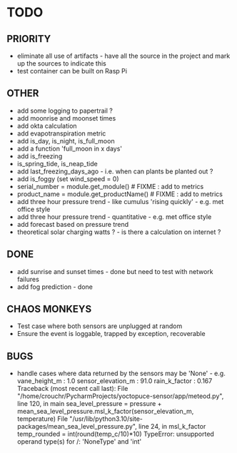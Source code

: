 TODO
====

PRIORITY 
---------
- eliminate all use of artifacts - have all the source in the project and mark up the sources to indicate this
- test container can be built on Rasp Pi

OTHER
-----
- add some logging to papertrail ?
- add moonrise and moonset times
- add okta calculation
- add evapotranspiration metric 
- add is_day, is_night, is_full_moon
- add a function 'full_moon in x days'
- add is_freezing
- is_spring_tide, is_neap_tide
- add last_freezing_days_ago - i.e. when can plants be planted out ?
- add is_foggy (set wind_speed = 0)
- serial_number = module.get_module()         # FIXME : add to metrics
- product_name = module.get_productName()     # FIXME : add to metrics
- add three hour pressure trend - like cumulus 'rising quickly' - e.g. met office style
- add three hour pressure trend - quantitative - e.g. met office style
- add forecast based on pressure trend
- theoretical solar charging watts ? - is there a calculation on internet ?

DONE
----
- add sunrise and sunset times - done but need to test with network failures
- add fog prediction - done

CHAOS MONKEYS
-------------
- Test case where both sensors are unplugged at random 
- Ensure the event is loggable, trapped by exception, recoverable 

BUGS
----
- handle cases where data returned by the sensors may be 'None' - e.g.
vane_height_m : 1.0
sensor_elevation_m : 91.0
rain_k_factor : 0.167
Traceback (most recent call last):
  File "/home/crouchr/PycharmProjects/yoctopuce-sensor/app/meteod.py", line 120, in main
    sea_level_pressure = pressure + mean_sea_level_pressure.msl_k_factor(sensor_elevation_m, temperature)
  File "/usr/lib/python3.10/site-packages/mean_sea_level_pressure.py", line 24, in msl_k_factor
    temp_rounded = int(round(temp_c/10)*10)
TypeError: unsupported operand type(s) for /: 'NoneType' and 'int'

